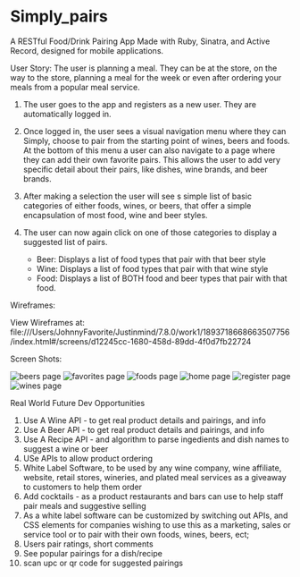 # Simply_pairs

A RESTful Food/Drink Pairing App Made with Ruby, Sinatra, and Active Record, designed for mobile applications.


User Story:
The user is planning a meal.  They can be at the store, on the way to the store, planning a meal for the week or even after ordering your meals from a popular meal service.

1. The user goes to the app and registers as a new user.  They are automatically logged in.

2. Once logged in, the user sees a visual navigation menu where they can Simply, choose to pair from the starting point of wines, beers and foods. At the bottom of this menu a user can also navigate
to a page where they can add their own favorite pairs. This allows the user to add very specific detail about their pairs, like dishes, wine brands, and beer brands.

3. After making a selection the user will see s simple list of basic categories of either foods, wines, or beers, that offer a simple encapsulation of most food, wine and beer styles.

4. The user can now again click on one of those categories to display a suggested list of pairs.
	- Beer: Displays a list of food types that pair with that beer style
	- Wine: Displays a list of food types that pair with that wine style
	- Food: Displays a list of BOTH food and beer types that pair with that food.

Wireframes:

View Wireframes at:
file:///Users/JohnnyFavorite/Justinmind/7.8.0/work1/1893718668663507756/index.html#/screens/d12245cc-1680-458d-89dd-4f0d7fb22724

Screen Shots:

![beers page](/screenshots/beers-shot.jpg?raw=true "beers view")
![favorites page](/screenshots/favorites-shot.jpg?raw=true "favorites view")
![foods page](/screenshots/foods-shot.jpg?raw=true "foods view")
![home page](/screenshots/home-shot.jpg?raw=true "home view")
![register page](/screenshots/register-shot.jpg?raw=true "register view")
![wines page](/screenshots/wines-shot.jpg?raw=true "wines view")


Real World Future Dev Opportunities
1.  Use A Wine API - to get real product details and pairings, and info
2.  Use A Beer API - to get real product details and pairings, and info
3.  Use A Recipe API - and algorithm to parse ingedients and dish names to suggest a wine or beer
4.  USe APIs to allow product ordering
5.  White Label Software, to be used by any wine company, wine affiliate, website, retail stores, 
    wineries, and plated meal services
    as a giveaway to customers to help them order
6.  Add cocktails - as a product restaurants and bars can use to help staff pair meals and suggestive 	  selling    
7.  As a white label software can be customized by switching out APIs, and CSS elements for companies
    wishing to use this as a marketing, sales or service tool or to pair with their own foods, wines, beers, ect;
8. Users pair ratings, short comments
9. See popular pairings for a dish/recipe
10. scan upc or qr code  for suggested pairings    
